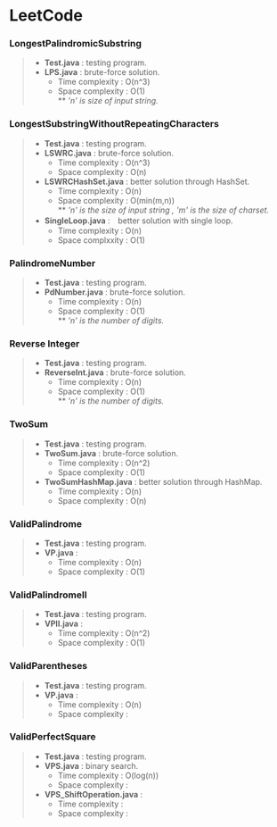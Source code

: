 # LeetCode
### LongestPalindromicSubstring
> * **Test.java** : testing program.
> * **LPS.java** : brute-force solution.
>   * Time complexity : O(n^3)
>   * Space complexity : O(1)  
> ** *'n' is size of input string.*
### LongestSubstringWithoutRepeatingCharacters
> * **Test.java** : testing program.  
> * **LSWRC.java** : brute-force solution.  
>   * Time complexity : O(n^3)  
>   * Space complexity : O(n)
> * **LSWRCHashSet.java** : better solution through HashSet.  
>   * Time complexity : O(n)  
>   * Space complexity : O(min(m,n))  
> ** *'n' is the size of input string , 'm' is the size of charset.*  
> * **SingleLoop.java** :　better solution with single loop.
>   * Time complexity : O(n)
>   * Space complxxity : O(1)
### PalindromeNumber
> * **Test.java** : testing program.
> * **PdNumber.java** : brute-force solution.
>   * Time complexity : O(n)
>   * Space complexity : O(1)  
> ** *'n' is the number of digits.*
### Reverse Integer
> * **Test.java** : testing program.
> * **ReverseInt.java** : brute-force solution.
>   * Time complexity : O(n)
>   * Space complexity : O(1)  
> ** *'n' is the number of digits.*
### TwoSum
> * **Test.java** : testing program.  
> * **TwoSum.java** : brute-force solution.  
>   * Time complexity : O(n^2)  
>   * Space complexity : O(1)
> * **TwoSumHashMap.java** : better solution through HashMap.  
>   * Time complexity : O(n)  
>   * Space complexity : O(n)
### ValidPalindrome
> * **Test.java** : testing program.  
> * **VP.java** :
>   * Time complexity : O(n)  
>   * Space complexity : O(1)
### ValidPalindromeII
> * **Test.java** : testing program.  
> * **VPII.java** :  
>   * Time complexity : O(n^2)  
>   * Space complexity : O(1)
### ValidParentheses
> * **Test.java** : testing program.  
> * **VP.java** :   
>   * Time complexity : O(n)  
>   * Space complexity :
### ValidPerfectSquare
> * **Test.java** : testing program.  
> * **VPS.java** : binary search.  
>   * Time complexity : O(log(n))  
>   * Space complexity : 
> * **VPS_ShiftOperation.java** :  
>   * Time complexity : 
>   * Space complexity :
